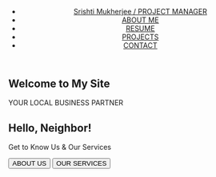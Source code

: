 <html>
<head>
    <title>Srishti Mukherjee</title>
    <link rel="stylesheet" href="task.css">
</head>
<body>
    <header>
        <nav>
            <ul>
                <li><a href="#">Srishti Mukherjee / PROJECT MANAGER</a></li>
                <li><a href="#">ABOUT ME</a></li>
                <li><a href="#">RESUME</a></li>
                <li><a href="#">PROJECTS</a></li>
                <li><a href="#">CONTACT</a></li>
            </ul>
        </nav>
    </header>
    <main>
        <section class="hero">
            <h1>Welcome to <span>My Site</span></h1>
            <p>YOUR LOCAL BUSINESS PARTNER</p>
            <h2>Hello, <span>Neighbor</span>!</h2>
            <p>Get to Know Us & Our Services</p>
            <div class="buttons">
                <button>ABOUT US</button>
                <button>OUR SERVICES</button>
            </div>
        </section>
    </main>
</body>
</html>
